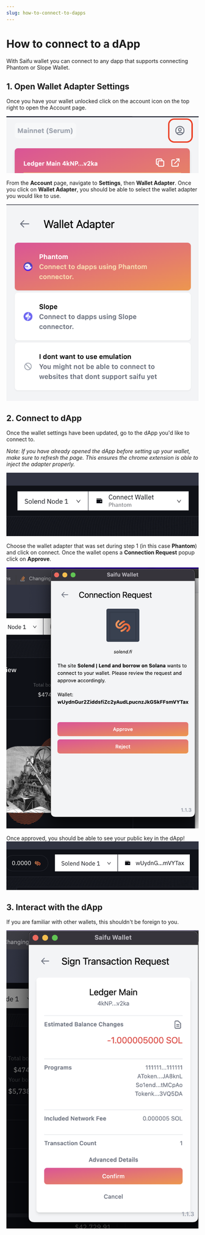 ```yaml
---
slug: how-to-connect-to-dapps
---
```


# How to connect to a dApp
With Saifu wallet you can connect to any dapp that supports connecting Phantom or Slope Wallet. 


## 1. Open Wallet Adapter Settings
Once you have your wallet unlocked click on the account icon on the top right to open the Account page.

![](attachments/Screen%20Shot%202022-04-25%20at%2020.03.52.png)

From the **Account** page, navigate to **Settings**, then  **Wallet Adapter**.
Once you click on **Wallet Adapter**, you should be able to select the wallet adapter you would like to use.

![](attachments/Screen%20Shot%202022-04-25%20at%2020.05.36.png)

## 2. Connect to dApp
Once the wallet settings have been updated, go to the dApp you'd like to connect to.

*Note: If you have already opened the dApp before setting up your wallet, make sure to refresh the page. This ensures the chrome extension is able to inject the adapter properly.*

![](attachments/Screen%20Shot%202022-04-25%20at%2020.12.02.png)

Choose the wallet adapter that was set during step 1 (in this case **Phantom**) and click on connect. Once the wallet opens a **Connection Request** popup click on **Approve**.

![](attachments/Screen%20Shot%202022-04-25%20at%2020.13.16.png)

Once approved, you should be able to see your public key in the dApp! 
![](attachments/Screen%20Shot%202022-04-25%20at%2020.14.45.png)

## 3. Interact with the dApp
If you are familiar with other wallets, this shouldn't be foreign to you. 

![](attachments/Screen%20Shot%202022-04-25%20at%2020.15.20.png)
